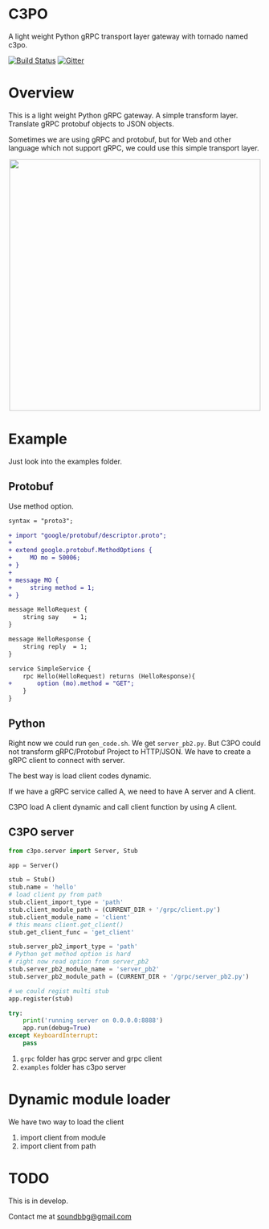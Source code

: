 # C3PO

A light weight Python gRPC transport layer gateway with tornado named c3po.

[![Build Status](https://travis-ci.org/qiajigou/c3po-grpc-gateway.svg?branch=master)](https://travis-ci.org/qiajigou/c3po-grpc-gateway) [![Gitter](https://badges.gitter.im/qiajigou/c3po-grpc-gateway.svg)](https://gitter.im/qiajigou/c3po-grpc-gateway?utm_source=badge&utm_medium=badge&utm_campaign=pr-badge)

# Overview

This is a light weight Python gRPC gateway. A simple transform layer. Translate gRPC protobuf objects to JSON objects.

Sometimes we are using gRPC and protobuf, but for Web and other language which not support gRPC, we could use this simple transport layer.

<p align="center">
<img src="images/c3po.png" width="500px">
</p>

# Example

Just look into the examples folder.

## Protobuf

Use method option.

```diff
syntax = "proto3";

+ import "google/protobuf/descriptor.proto";
+
+ extend google.protobuf.MethodOptions {
+     MO mo = 50006;
+ }
+
+ message MO {
+     string method = 1;
+ }

message HelloRequest {
    string say    = 1;
}

message HelloResponse {
    string reply  = 1;
}

service SimpleService {
    rpc Hello(HelloRequest) returns (HelloResponse){
+       option (mo).method = "GET";
    }
}
```

## Python

Right now we could run `gen_code.sh`. We get `server_pb2.py`. But C3PO could not transform gRPC/Protobuf Project to HTTP/JSON. We have to create a gRPC client to connect with server.

The best way is load client codes dynamic.

If we have a gRPC service called A, we need to have A server and A client.

C3PO load A client dynamic and call client function by using A client.

## C3PO server

```python
from c3po.server import Server, Stub

app = Server()

stub = Stub()
stub.name = 'hello'
# load client py from path
stub.client_import_type = 'path'
stub.client_module_path = (CURRENT_DIR + '/grpc/client.py')
stub.client_module_name = 'client'
# this means client.get_client()
stub.get_client_func = 'get_client'

stub.server_pb2_import_type = 'path'
# Python get method option is hard
# right now read option from server_pb2
stub.server_pb2_module_name = 'server_pb2'
stub.server_pb2_module_path = (CURRENT_DIR + '/grpc/server_pb2.py')

# we could regist multi stub
app.register(stub)

try:
    print('running server on 0.0.0.0:8888')
    app.run(debug=True)
except KeyboardInterrupt:
    pass
```

1. `grpc` folder has grpc server and grpc client
2. `examples` folder has c3po server

# Dynamic module loader

We have two way to load the client

1. import client from module
2. import client from path

# TODO

This is in develop.

Contact me at soundbbg@gmail.com
